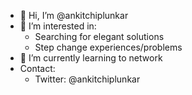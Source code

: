 - 👋 Hi, I’m @ankitchiplunkar
- 👀 I’m interested in:
    - Searching for elegant solutions
    - Step change experiences/problems
- 🌱 I’m currently learning to network
- Contact: 
    - Twitter: @ankitchiplunkar

<!---
ankitchiplunkar/ankitchiplunkar is a ✨ special ✨ repository because its `README.md` (this file) appears on your GitHub profile.
You can click the Preview link to take a look at your changes.
--->
